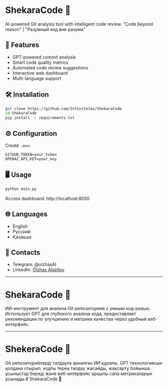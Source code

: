 # ShekaraCode 🧠

AI-powered Git analysis tool with intelligent code review. "Code beyond reason" | "Разумный код вне разума"

## 🚀 Features
- GPT-powered commit analysis
- Smart code quality metrics
- Automated code review suggestions
- Interactive web dashboard
- Multi-language support

## 🛠 Installation
```bash
git clone https://github.com/InfiniteJas/ShekaraCode
cd ShekaraCode
pip install -r requirements.txt
```

## ⚙️ Configuration
Create `.env`:
```
GITHUB_TOKEN=your_token
OPENAI_API_KEY=your_key
```

## 🖥 Usage
```python
python main.py
```
Access dashboard: http://localhost:8050

## 🌐 Languages
- English
- Русский
- Қазақша

## 📱 Contacts
- Telegram: @olzhasAl
- LinkedIn: [Olzhas Alseitov](https://www.linkedin.com/in/olzhas-alseitov/)

---

# ShekaraCode 🧠

ИИ-инструмент для анализа Git репозиториев с умным код-ревью. Использует GPT для глубокого анализа кода, предоставляет рекомендации по улучшению и метрики качества через удобный веб-интерфейс.

---

# ShekeraCode 🧠

Git репозиторийлерді талдауға арналған ИИ құралы. GPT технологиясын қолдана отырып, кодты терең талдау жасайды, жақсарту бойынша ұсыныстар береді және веб-интерфейс арқылы сапа метрикаларын ұсынады.# ShekaraCode 🧠
